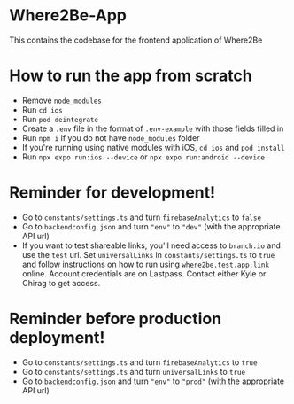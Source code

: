 # Where2Be-App
This contains the codebase for the frontend application of Where2Be

# How to run the app from scratch

- Remove `node_modules`
- Run `cd ios`
- Run `pod deintegrate`
- Create a `.env` file in the format of `.env-example` with those fields filled in
- Run `npm i` if you do not have `node_modules` folder
- If you're running using native modules with iOS, `cd ios` and `pod install`
- Run `npx expo run:ios --device` or `npx expo run:android --device`

# Reminder for development!

- Go to `constants/settings.ts` and turn `firebaseAnalytics` to `false`
- Go to `backendconfig.json` and turn `"env"` to `"dev"` (with the appropriate API url)
- If you want to test shareable links, you'll need access to `branch.io` and use the `test` url. Set `universalLinks` in `constants/settings.ts` to `true` and follow instructions on how to run using `where2be.test.app.link` online. Account credentials are on Lastpass. Contact either Kyle or Chirag to get access.

# Reminder before production deployment!

- Go to `constants/settings.ts` and turn `firebaseAnalytics` to `true`
- Go to `constants/settings.ts` and turn `universalLinks` to `true`
- Go to `backendconfig.json` and turn `"env"` to `"prod"` (with the appropriate API url)